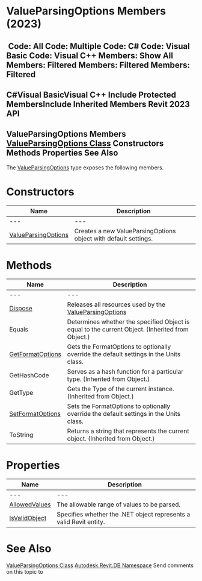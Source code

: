 # ValueParsingOptions Members (2023)

﻿
 Code: All Code: Multiple Code: C# Code: Visual Basic Code: Visual C++  Members: Show All Members: Filtered Members: Filtered Members: Filtered   
---  
C#Visual BasicVisual C++
Include Protected MembersInclude Inherited Members
Revit 2023 API  
---  
ValueParsingOptions Members  
[ValueParsingOptions Class](5e3782ee-a1ed-593d-8180-37ebf36eda83.md "ValueParsingOptions Class") Constructors Methods Properties See Also  
---  
The [ValueParsingOptions](5e3782ee-a1ed-593d-8180-37ebf36eda83.md "ValueParsingOptions Class") type exposes the following members.
# Constructors
| Name | Description |
| --- | --- |
| --- | --- | --- |
| [ValueParsingOptions](9d305213-ddc0-7886-ae6e-abcd9fa10f66.md "ValueParsingOptions Constructor") | Creates a new ValueParsingOptions object with default settings. |

# Methods
| Name | Description |
| --- | --- |
| --- | --- | --- |
| [Dispose](03a44256-4123-6916-bbf3-39013a3cf238.md "Dispose Method") | Releases all resources used by the [ValueParsingOptions](5e3782ee-a1ed-593d-8180-37ebf36eda83.md "ValueParsingOptions Class") |
| Equals | Determines whether the specified Object is equal to the current Object. (Inherited from Object.) |
| [GetFormatOptions](6e77c8d5-5936-1e3e-34a3-bce072f4ecfd.md "GetFormatOptions Method") | Gets the FormatOptions to optionally override the default settings in the Units class. |
| GetHashCode | Serves as a hash function for a particular type.  (Inherited from Object.) |
| GetType | Gets the Type of the current instance. (Inherited from Object.) |
| [SetFormatOptions](2c1e6657-7c6a-2cde-d7cb-c0d060b2d664.md "SetFormatOptions Method") | Sets the FormatOptions to optionally override the default settings in the Units class. |
| ToString | Returns a string that represents the current object. (Inherited from Object.) |

# Properties
| Name | Description |
| --- | --- |
| --- | --- | --- |
| [AllowedValues](19ceb6b8-757f-752d-79e1-160a7d488193.md "AllowedValues Property") | The allowable range of values to be parsed. |
| [IsValidObject](56961669-45d7-f336-8fd6-c96ba7860f00.md "IsValidObject Property") | Specifies whether the .NET object represents a valid Revit entity. |

# See Also
[ValueParsingOptions Class](5e3782ee-a1ed-593d-8180-37ebf36eda83.md "ValueParsingOptions Class")
[Autodesk.Revit.DB Namespace](87546ba7-461b-c646-cbb1-2cb8f5bff8b2.md "Autodesk.Revit.DB Namespace")
Send comments on this topic to 